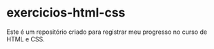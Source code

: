 # exercicios-html-css
Este é um repositório criado para registrar meu progresso no curso de HTML e CSS.
